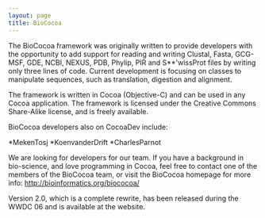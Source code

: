 ```yaml
---
layout: page
title: BioCocoa
---
```


The BioCocoa framework was originally written to provide developers with the opportunity to add support for reading and writing Clustal, Fasta, GCG-MSF, GDE, NCBI, NEXUS, PDB, Phylip, PIR and S**'wissProt files by writing only three lines of code. Current development is focusing on classes to manipulate sequences, such as translation, digestion and alignment.

The framework is written in Cocoa (Objective-C) and can be used in any Cocoa application. The framework is licensed under the Creative Commons Share-Alike license, and is freely available.

BioCocoa developers also on CocoaDev include:

*MekenTosj
*KoenvanderDrift
*CharlesParnot


We are looking for developers for our team. If you have a background in bio-science, and love programming in Cocoa, feel free to contact one of the members of the BioCocoa team, or visit the BioCocoa homepage for more info: http://bioinformatics.org/biococoa/

Version 2.0, which is a complete rewrite, has been released during the WWDC 06 and is available at the website.

